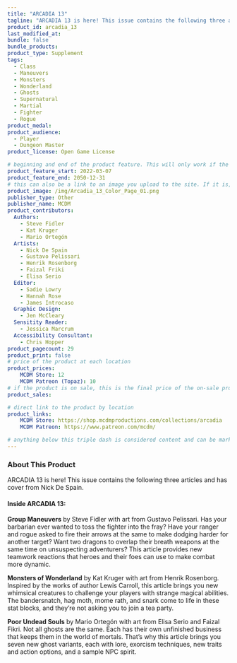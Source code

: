 ```yaml
---
title: "ARCADIA 13"
tagline: "ARCADIA 13 is here! This issue contains the following three articles and has cover from Nick De Spain."
product_id: arcadia_13
last_modified_at:
bundle: false
bundle_products:
product_type: Supplement
tags:
  - Class
  - Maneuvers
  - Monsters
  - Wonderland
  - Ghosts
  - Supernatural
  - Martial
  - Fighter
  - Rogue
product_medal: 
product_audience:
  - Player
  - Dungeon Master
product_license: Open Game License

# beginning and end of the product feature. This will only work if the site is updated within several weeks of when the feature is supposed to happen. Making a new post counts as updating.
product_feature_start: 2022-03-07
product_feature_end: 2050-12-31
# this can also be a link to an image you upload to the site. If it is, it must start with a "/" or be a full link
product_image: /img/Arcadia_13_Color_Page_01.png
publisher_type: Other
publisher_name: MCDM
product_contributors:
  Authors:
    - Steve Fidler
    - Kat Kruger
    - Mario Ortegón
  Artists:
    - Nick De Spain
    - Gustavo Pelissari
    - Henrik Rosenborg
    - Faizal Friki
    - Elisa Serio
  Editor:
    - Sadie Lowry
    - Hannah Rose
    - James Introcaso
  Graphic Design:
    - Jen McCleary
  Sensitity Reader:
    - Jessica Marcrum
  Accessibility Consultant:
    - Chris Hopper
product_pagecount: 29
product_print: false
# price of the product at each location
product_prices:
    MCDM Store: 12
    MCDM Patreon (Topaz): 10
# if the product is on sale, this is the final price of the on-sale product for each location that it is on sale. The sales % will be calculated and displayed based on the difference between product_prices and product_sales
product_sales:

# direct link to the product by location
product_links:
    MCDM Store: https://shop.mcdmproductions.com/collections/arcadia
    MCDM Patreon: https://www.patreon.com/mcdm/

# anything below this triple dash is considered content and can be markup or html. It should be fully HTML compatible as long as your tags are formatted correctly.
---
```

### About This Product

ARCADIA 13 is here! This issue contains the following three articles and has cover from Nick De Spain.

#### Inside ARCADIA 13:

**Group Maneuvers** by Steve Fidler with art from Gustavo Pelissari. Has your barbarian ever wanted to toss the fighter into the fray? Have your ranger and rogue asked to fire their arrows at the same to make dodging harder for another target? Want two dragons to overlap their breath weapons at the same time on unsuspecting adventurers? This article provides new teamwork reactions that heroes and their foes can use to make combat more dynamic.

**Monsters of Wonderland** by Kat Kruger with art from Henrik Rosenborg. Inspired by the works of author Lewis Carroll, this article brings you new whimsical creatures to challenge your players with strange magical abilities. The bandersnatch, hag moth, mome rath, and snark come to life in these stat blocks, and they’re not asking you to join a tea party.

**Poor Undead Souls** by Mario Ortegón with art from Elisa Serio and Faizal Fikri. Not all ghosts are the same. Each has their own unfinished business that keeps them in the world of mortals. That’s why this article brings you seven new ghost variants, each with lore, exorcism techniques, new traits and action options, and a sample NPC spirit. 